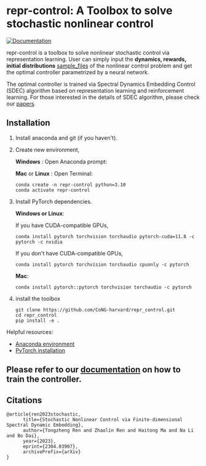 # repr-control: A Toolbox to solve stochastic nonlinear control

[![Documentation](https://img.shields.io/badge/Documentation-Online-blue)](https://repr-control-orgnaization.readthedocs.io/en/latest/)



repr-control is a toolbox to solve nonlinear stochastic control via representation learning. 
User can simply input the **dynamics, rewards, initial distributions** [sample_files](repr_control/define_problem.py) of the nonlinear control problem
and get the optimal controller parametrized by a neural network.

The optimal controller is trained via Spectral Dynamics Embedding Control (SDEC) algorithm based on representation learning and reinforcement learning.
For those interested in the details of SDEC algorithm, please check our [papers](https://arxiv.org/abs/2304.03907).

## Installation
1. Install anaconda and git (if you haven't).
2. Create new environment,
   
   **Windows** : Open Anaconda prompt:

   **Mac** or **Linux** : Open Terminal:
    
    ```shell
    conda create -n repr-control python=3.10
    conda activate repr-control
    ```
3. Install PyTorch dependencies. 
  
    **Windows or Linux**: 

    If you have CUDA-compatible GPUs,
    ```shell
    conda install pytorch torchvision torchaudio pytorch-cuda=11.8 -c pytorch -c nvidia
    ```
    If you don't have CUDA-compatible GPUs,
    ```shell
    conda install pytorch torchvision torchaudio cpuonly -c pytorch
    ```
   **Mac**:
    ```shell
    conda install pytorch::pytorch torchvision torchaudio -c pytorch
    ```
4. install the toolbox
    ```shell
   git clone https://github.com/CoNG-harvard/repr_control.git
   cd repr_control
   pip install -e .
   ```

Helpful resources: 
- [Anaconda environment](https://conda.io/projects/conda/en/latest/user-guide/getting-started.html)
- [PyTorch installation](https://pytorch.org/get-started/locally/)

## Please refer to our [documentation](https://repr-control-orgnaization.readthedocs.io/en/latest/) on how to train the controller.

## Citations
```
@article{ren2023stochastic,
      title={Stochastic Nonlinear Control via Finite-dimensional Spectral Dynamic Embedding}, 
      author={Tongzheng Ren and Zhaolin Ren and Haitong Ma and Na Li and Bo Dai},
      year={2023},
      eprint={2304.03907},
      archivePrefix={arXiv}
}
```
